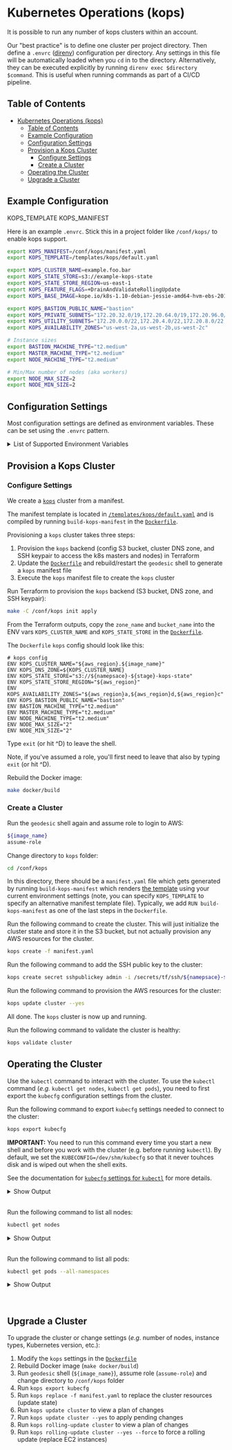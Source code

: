 # Kubernetes Operations (kops)

It is possible to run any number of kops clusters within an account.

Our "best practice" is to define one cluster per project directory. Then define a `.envrc` ([direnv](https://direnv.net/)) configuration per directory.
Any settings in this file will be automatically loaded when you `cd` in to the directory. Alternatively, they can be executed explicitly by running `direnv exec $directory $command`. This is useful when running commands as part of a CI/CD pipeline.

## Table of Contents

- [Kubernetes Operations (kops)](#kubernetes-operations-kops)
  - [Table of Contents](#table-of-contents)
  - [Example Configuration](#example-configuration)
  - [Configuration Settings](#configuration-settings)
  - [Provision a Kops Cluster](#provision-a-kops-cluster)
    - [Configure Settings](#configure-settings)
    - [Create a Cluster](#create-a-cluster)
  - [Operating the Cluster](#operating-the-cluster)
  - [Upgrade a Cluster](#upgrade-a-cluster)

## Example Configuration

KOPS_TEMPLATE
KOPS_MANIFEST

Here is an example `.envrc`. Stick this in a project folder like `/conf/kops/` to enable kops support.

```bash
export KOPS_MANIFEST=/conf/kops/manifest.yaml
export KOPS_TEMPLATE=/templates/kops/default.yaml

export KOPS_CLUSTER_NAME=example.foo.bar
export KOPS_STATE_STORE=s3://example-kops-state
export KOPS_STATE_STORE_REGION=us-east-1
export KOPS_FEATURE_FLAGS=+DrainAndValidateRollingUpdate
export KOPS_BASE_IMAGE=kope.io/k8s-1.10-debian-jessie-amd64-hvm-ebs-2018-08-17

export KOPS_BASTION_PUBLIC_NAME="bastion"
export KOPS_PRIVATE_SUBNETS="172.20.32.0/19,172.20.64.0/19,172.20.96.0/19,172.20.128.0/19"
export KOPS_UTILITY_SUBNETS="172.20.0.0/22,172.20.4.0/22,172.20.8.0/22,172.20.12.0/22"
export KOPS_AVAILABILITY_ZONES="us-west-2a,us-west-2b,us-west-2c"

# Instance sizes
export BASTION_MACHINE_TYPE="t2.medium"
export MASTER_MACHINE_TYPE="t2.medium"
export NODE_MACHINE_TYPE="t2.medium"

# Min/Max number of nodes (aka workers)
export NODE_MAX_SIZE=2
export NODE_MIN_SIZE=2
```

## Configuration Settings

Most configuration settings are defined as environment variables. These can be set using the `.envrc` pattern.

<details>
<summary>List of Supported Environment Variables</summary>

| Environment Variable                               | Description of the setting                                                                    |
| -------------------------------------------------- | --------------------------------------------------------------------------------------------- |
| BASTION_MACHINE_TYPE                               | AWS EC2 instance type of bastion host                                                         |
| KOPS_ADMISSION_CONTROL_ENABLED                     | Toggle if adminission controller should be enabled                                            |
| KOPS_API_LOAD_BALANCER_IDLE_TIMEOUT_SECONDS        | AWS ELB idle connection timeout for the API load balancer                                     |
| KOPS_AUTHORIZATION_RBAC_ENABLED                    | Toggle Kubernetes RBAC support                                                                |
| KOPS_AVAILABILITY_ZONES                            | AWS Availability Zones (AZs) to use. Must all reside in the same region. Use an _odd_ number. |
| KOPS_AWS_IAM_AUTHENTICATOR_ENABLED                 | Toggle IAM Authenticator support                                                              |
| KOPS_BASE_IMAGE                                    | AWS AMI base image for all EC2 instances                                                      |
| KOPS_BASTION_PUBLIC_NAME                           | Hostname that will be used for the bastion instance                                           |
| KOPS_CLOUDWATCH_DETAILED_MONITORING                | Toggle detailed CloudWatch monitoring (increases operating costs)                             |
| KOPS_CLUSTER_AUTOSCALER_ENABLED                    | Toggle the Kubernetes node autoscaler capability                                              |
| KOPS_CLUSTER_NAME                                  | Cluster base hostname (E.g. `${aws_region}.${image_name}`)                                    |
| KOPS_DNS_ZONE                                      | Authoritative DNS Zone that will be populated automatic with hostnames                        |
| KOPS_FEATURE_FLAGS                                 | Enable experimental features that not available by default                                    |
| KOPS_KUBE_API_SERVER_AUTHORIZATION_MODE            | Ordered list of plug-ins to do authorization on secure port                                   |
| KOPS_KUBE_API_SERVER_AUTHORIZATION_RBAC_SUPER_USER | Username of the Kubernetes Super User                                                         |
| KOPS_MANIFEST                                      |                                                                                               |
| KOPS_NETWORK_CIDR                                  | The network used by kubernetes for `Pods` and `Services` in the cluster                       |
| KOPS_NON_MASQUERADE_CIDR                           | A list of strings in CIDR notation that specify the non-masquerade ranges.                    |
| KOPS_PRIVATE_SUBNETS                               | Subnet CIDRs for all EC2 instances                                                            |
| KOPS_STATE_STORE                                   | S3 Bucket that will be used to store the cluster state (E.g. `${aws_region}.${image_name}`)   |
| KOPS_TEMPLATE                                      |                                                                                               |
| KOPS_UTILITY_SUBNETS                               | Subnet CIDRs for the publically facing services (e.g. ingress ELBs)                           |
| KUBERNETES_VERSION                                 | Version of Kubernetes to deploy. Must be compatible with the `kops` release.                  |
| NODE_MACHINE_TYPE                                  | AWS EC2 instance type for the _default_ node pool                                             |
| NODE_MAX_SIZE                                      | Maximum number of EC2 instances in the _default_ node pool                                    |
| NODE_MIN_SIZE                                      | Minimum number of EC2 instances in the _default_ node pool                                    |

**IMPORTANT:**

1. `KOPS_NETWORK_CIDR` and `KOPS_NON_MASQUERADE_CIDR` **MUST NOT** overlap
2. `KOPS_KUBE_API_SERVER_AUTHORIZATION_MODE` is a comma-separated list (e.g.`AlwaysAllow`,`AlwaysDeny`,`ABAC`,`Webhook`,`RBAC`,`Node`)
3. `KOPS_BASE_IMAGE` refers to one of the official AWS AMI's provided by `kops`. For more details, refer to the [official documentation](https://github.com/kubernetes/kops/blob/master/docs/images.md). Additionally, the [latest stable images](https://github.com/kubernetes/kops/blob/master/channels/stable) are published on their GitHub
4. `KOPS_FEATURE_FLAGS` are [published on their GitHub](https://github.com/kubernetes/kops/blob/master/docs/experimental.md)

</details>

## Provision a Kops Cluster

### Configure Settings

We create a [`kops`](https://github.com/kubernetes/kops) cluster from a manifest.

The manifest template is located in [`/templates/kops/default.yaml`](https://github.com/cloudposse/geodesic/blob/master/rootfs/templates/kops/default.yaml)
and is compiled by running `build-kops-manifest` in the [`Dockerfile`](Dockerfile).

Provisioning a `kops` cluster takes three steps:

1. Provision the `kops` backend (config S3 bucket, cluster DNS zone, and SSH keypair to access the k8s masters and nodes) in Terraform
2. Update the [`Dockerfile`](Dockerfile) and rebuild/restart the `geodesic` shell to generate a `kops` manifest file
3. Execute the `kops` manifest file to create the `kops` cluster

Run Terraform to provision the `kops` backend (S3 bucket, DNS zone, and SSH keypair):

```bash
make -C /conf/kops init apply
```

From the Terraform outputs, copy the `zone_name` and `bucket_name` into the ENV vars `KOPS_CLUSTER_NAME` and `KOPS_STATE_STORE` in the [`Dockerfile`](Dockerfile).

The `Dockerfile` `kops` config should look like this:

```docker
# kops config
ENV KOPS_CLUSTER_NAME="${aws_region}.${image_name}"
ENV KOPS_DNS_ZONE=${KOPS_CLUSTER_NAME}
ENV KOPS_STATE_STORE="s3://${namepsace}-${stage}-kops-state"
ENV KOPS_STATE_STORE_REGION="${aws_region}"
ENV KOPS_AVAILABILITY_ZONES="${aws_region}a,${aws_region}d,${aws_region}c"
ENV KOPS_BASTION_PUBLIC_NAME="bastion"
ENV BASTION_MACHINE_TYPE="t2.medium"
ENV MASTER_MACHINE_TYPE="t2.medium"
ENV NODE_MACHINE_TYPE="t2.medium"
ENV NODE_MAX_SIZE="2"
ENV NODE_MIN_SIZE="2"
```

Type `exit` (or hit ^D) to leave the shell.

Note, if you've assumed a role, you'll first need to leave that also by typing `exit` (or hit ^D).

Rebuild the Docker image:

```bash
make docker/build
```

### Create a Cluster

Run the `geodesic` shell again and assume role to login to AWS:

```bash
${image_name}
assume-role
```

Change directory to `kops` folder:

```bash
cd /conf/kops
```

In this directory, there should be a `manifest.yaml` file which gets generated by running `build-kops-manifest` which renders [the template](https://github.com/cloudposse/geodesic/blob/master/rootfs/templates/kops/default.yaml) using your current environment settings (note, you can specify `KOPS_TEMPLATE` to specify an alternative manifest template file). Typically, we add `RUN build-kops-manifest` as one of the last steps in the `Dockerfile`.

Run the following command to create the cluster. This will just initialize the cluster state and store it in the S3 bucket, but not actually provision any AWS resources for the cluster.

```bash
kops create -f manifest.yaml
```

Run the following command to add the SSH public key to the cluster:

```bash
kops create secret sshpublickey admin -i /secrets/tf/ssh/${namepsace}-${stage}-kops-${aws_region}.pub --name $KOPS_CLUSTER_NAME
```

Run the following command to provision the AWS resources for the cluster:

```bash
kops update cluster --yes
```

All done. The `kops` cluster is now up and running.

Run the following command to validate the cluster is healthy:

```bash
kops validate cluster
```

## Operating the Cluster

Use the `kubectl` command to interact with the cluster. To use the `kubectl` command (_e.g._ `kubectl get nodes`, `kubectl get pods`), you need to first export the `kubecfg` configuration settings from the cluster.

Run the following command to export `kubecfg` settings needed to connect to the cluster:

```bash
kops export kubecfg
```

**IMPORTANT:** You need to run this command every time you start a new shell and before you work with the cluster (e.g. before running `kubectl`). By default, we set the `KUBECONFIG=/dev/shm/kubecfg` so that it never touhces disk and is wiped out when the shell exits.

See the documentation for [`kubecfg` settings for `kubectl`](https://github.com/kubernetes/kops/blob/master/docs/kubectl.md) for more details.
<br>

<details><summary>Show Output</summary>

Below is an example of what it should _roughly_ look like (IPs and Availability Zones may differ).

```
✓   (${namepsace}-${stage}-admin) kops ⨠  kops validate cluster
Validating cluster ${aws_region}.${image_name}

INSTANCE GROUPS
NAME			ROLE	MACHINETYPE	MIN	MAX	SUBNETS
bastions		Bastion	t2.medium	1	1	utility-${aws_region}a,utility-${aws_region}d,utility-${aws_region}c
master-${aws_region}a	Master	t2.medium	1	1	${aws_region}a
master-${aws_region}c	Master	t2.medium	1	1	${aws_region}c
master-${aws_region}d	Master	t2.medium	1	1	${aws_region}d
nodes			Node	t2.medium	2	2	${aws_region}a,${aws_region}d,${aws_region}c

NODE STATUS
NAME							ROLE	READY
ip-172-20-108-58.${aws_region}.compute.internal	node	True
ip-172-20-125-166.${aws_region}.compute.internal	master	True
ip-172-20-62-206.${aws_region}.compute.internal	master	True
ip-172-20-74-158.${aws_region}.compute.internal	master	True
ip-172-20-88-143.${aws_region}.compute.internal	node	True

Your cluster ${aws_region}.${image_name} is ready
```

</details>
<br>

Run the following command to list all nodes:

```bash
kubectl get nodes
```

<details><summary>Show Output</summary>

Below is an example of what it should _roughly_ look like (IPs and Availability Zones may differ).

```
✓   (${namepsace}-${stage}-admin) kops ⨠  kubectl get nodes
NAME                                                STATUS   ROLES    AGE   VERSION
ip-172-20-108-58.${aws_region}.compute.internal    Ready    node     15m   v1.10.8
ip-172-20-125-166.${aws_region}.compute.internal   Ready    master   17m   v1.10.8
ip-172-20-62-206.${aws_region}.compute.internal    Ready    master   18m   v1.10.8
ip-172-20-74-158.${aws_region}.compute.internal    Ready    master   17m   v1.10.8
ip-172-20-88-143.${aws_region}.compute.internal    Ready    node     16m   v1.10.8
```

</details>
<br>

Run the following command to list all pods:

```bash
kubectl get pods --all-namespaces
```

<details><summary>Show Output</summary>

Below is an example of what it should _roughly_ look like (IPs and Availability Zones may differ).

```
✓   (${namepsace}-${stage}-admin) backing-services ⨠  kubectl get pods --all-namespaces
NAMESPACE     NAME                                                                        READY   STATUS    RESTARTS   AGE
kube-system   calico-kube-controllers-69c6bdf999-7sfdg                                    1/1     Running   0          1h
kube-system   calico-node-4qlj2                                                           2/2     Running   0          1h
kube-system   calico-node-668x9                                                           2/2     Running   0          1h
kube-system   calico-node-jddc9                                                           2/2     Running   0          1h
kube-system   calico-node-pszd8                                                           2/2     Running   0          1h
kube-system   calico-node-rqfbk                                                           2/2     Running   0          1h
kube-system   dns-controller-75b75f6f5d-tdg9s                                             1/1     Running   0          1h
kube-system   etcd-server-events-ip-172-20-125-166.${aws_region}.compute.internal        1/1     Running   0          1h
kube-system   etcd-server-events-ip-172-20-62-206.${aws_region}.compute.internal         1/1     Running   2          1h
kube-system   etcd-server-events-ip-172-20-74-158.${aws_region}.compute.internal         1/1     Running   0          1h
kube-system   etcd-server-ip-172-20-125-166.${aws_region}.compute.internal               1/1     Running   0          1h
kube-system   etcd-server-ip-172-20-62-206.${aws_region}.compute.internal                1/1     Running   2          1h
kube-system   etcd-server-ip-172-20-74-158.${aws_region}.compute.internal                1/1     Running   0          1h
kube-system   kube-apiserver-ip-172-20-125-166.${aws_region}.compute.internal            1/1     Running   0          1h
kube-system   kube-apiserver-ip-172-20-62-206.${aws_region}.compute.internal             1/1     Running   3          1h
kube-system   kube-apiserver-ip-172-20-74-158.${aws_region}.compute.internal             1/1     Running   0          1h
kube-system   kube-controller-manager-ip-172-20-125-166.${aws_region}.compute.internal   1/1     Running   0          1h
kube-system   kube-controller-manager-ip-172-20-62-206.${aws_region}.compute.internal    1/1     Running   0          1h
kube-system   kube-controller-manager-ip-172-20-74-158.${aws_region}.compute.internal    1/1     Running   0          1h
kube-system   kube-dns-5fbcb4d67b-kp2pp                                                   3/3     Running   0          1h
kube-system   kube-dns-5fbcb4d67b-wg6gv                                                   3/3     Running   0          1h
kube-system   kube-dns-autoscaler-6874c546dd-tvbhq                                        1/1     Running   0          1h
kube-system   kube-proxy-ip-172-20-108-58.${aws_region}.compute.internal                 1/1     Running   0          1h
kube-system   kube-proxy-ip-172-20-125-166.${aws_region}.compute.internal                1/1     Running   0          1h
kube-system   kube-proxy-ip-172-20-62-206.${aws_region}.compute.internal                 1/1     Running   0          1h
kube-system   kube-proxy-ip-172-20-74-158.${aws_region}.compute.internal                 1/1     Running   0          1h
kube-system   kube-proxy-ip-172-20-88-143.${aws_region}.compute.internal                 1/1     Running   0          1h
kube-system   kube-scheduler-ip-172-20-125-166.${aws_region}.compute.internal            1/1     Running   0          1h
kube-system   kube-scheduler-ip-172-20-62-206.${aws_region}.compute.internal             1/1     Running   0          1h
kube-system   kube-scheduler-ip-172-20-74-158.${aws_region}.compute.internal             1/1     Running   0          1h
```

</details>
<br>
<br>

## Upgrade a Cluster

To upgrade the cluster or change settings (_e.g_. number of nodes, instance types, Kubernetes version, etc.):

1. Modify the `kops` settings in the [`Dockerfile`](Dockerfile)
2. Rebuild Docker image (`make docker/build`)
3. Run `geodesic` shell (`${image_name}`), assume role (`assume-role`) and change directory to `/conf/kops` folder
4. Run `kops export kubecfg`
5. Run `kops replace -f manifest.yaml` to replace the cluster resources (update state)
6. Run `kops update cluster` to view a plan of changes
7. Run `kops update cluster --yes` to apply pending changes
8. Run `kops rolling-update cluster` to view a plan of changes
9. Run `kops rolling-update cluster --yes --force` to force a rolling update (replace EC2 instances)
